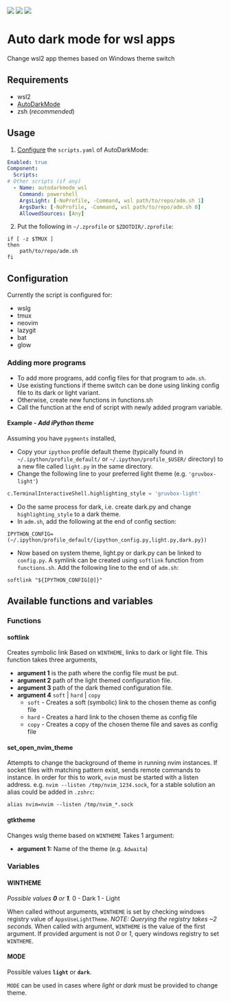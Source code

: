 <img src="https://img.shields.io/badge/linux-wsl2-yellow?logo=linux"></img>
<img src="https://img.shields.io/badge/zsh-5.x-brightgreen?logo=gnubash"></img>
<img src="https://img.shields.io/badge/windows-10%2F11-informational?logo=windows11"></img>
# Auto dark mode for wsl apps

Change wsl2 app themes based on Windows theme switch

## Requirements
- wsl2
- [AutoDarkMode](https://github.com/AutoDarkMode/Windows-Auto-Night-Mode)
- zsh (*recommended*)

## Usage
1. [Configure](https://github.com/AutoDarkMode/Windows-Auto-Night-Mode/wiki/How-to-add-custom-scripts) the `scripts.yaml` of AutoDarkMode:
```yaml
Enabled: true
Component:
  Scripts:
# Other scripts (if any)
  - Name: autodarkmode_wsl
    Command: powershell
    ArgsLight: [-NoProfile, -Command, wsl path/to/repo/adm.sh 1]
    ArgsDark: [-NoProfile, -Command, wsl path/to/repo/adm.sh 0]
    AllowedSources: [Any]
```

2. Put the following in `~/.zprofile` or `$ZDOTDIR/.zprofile`:
```shell
if [ -z $TMUX ]
then
    path/to/repo/adm.sh
fi
```

## Configuration
Currently the script is configured for:
- wslg
- tmux
- neovim
- lazygit
- bat
- glow

### Adding more programs
- To add more programs, add config files for that program to `adm.sh`.
- Use existing functions if theme switch can be done using linking config file to its dark or light variant.
- Otherwise, create new functions in functions.sh
- Call the function at the end of script with newly added program variable.

#### Example - *Add iPython theme*
Assuming you have `pygments` installed, 
- Copy your `ipython` profile default theme (typically found in `~/.ipython/profile_default/`
 or `~/.ipython/profile_$USER/` directory) to a new file called `light.py` in the same directory.
- Change the following line to your preferred light theme (e.g. `'gruvbox-light'`)
```python
c.TerminalInteractiveShell.highlighting_style = 'gruvbox-light'
```
- Do the same process for dark, i.e. create dark.py and change `highlighting_style` to a dark theme.
- In `adm.sh`, add the following at the end of config section:
```shell
IPYTHON_CONFIG=(~/.ipython/profile_default/{ipython_config.py,light.py,dark.py})
```
- Now based on system theme, light.py or dark.py can be linked to `config.py`.
A symlink can be created using `softlink` function from `functions.sh`.
Add the following line to the end of `adm.sh`:
```shell
softlink "${IPYTHON_CONFIG[@]}"
```

## Available functions and variables
### Functions
#### softlink
Creates symbolic link
Based on `WINTHEME`, links to dark or light file.
This function takes three arguments,
- **argument 1** is the path where the config file must be put.
- **argument 2** path of the light themed configuration file.
- **argument 3** path of the dark themed configuration file.
- **argument 4** `soft` | `hard` | `copy`
    - `soft` - Creates a soft (symbolic) link to the chosen theme as config file
    - `hard` - Creates a hard link to the chosen theme as config file
    - `copy` - Creates a copy of the chosen theme file and saves as config file

#### set_open_nvim_theme
Attempts to change the background of theme in running nvim instances.
If socket files with matching pattern exist, sends remote commands to instance.
In order for this to work, `nvim` must be started with a listen address.
e.g. `nvim --listen /tmp/nvim_1234.sock`, for a stable solution an alias
could be added in `.zshrc`:
```shell
alias nvim=nvim --listen /tmp/nvim_*.sock
```

#### gtktheme
Changes wslg theme based on `WINTHEME`
Takes 1 argument:
- **argument 1:** Name of the theme (e.g. `Adwaita`)

### Variables
#### WINTHEME
*Possible values **0** or **1**.*
    0 - Dark
    1 - Light


When called without arguments, `WINTHEME` is set by checking windows registry value 
of `AppsUseLightTheme`. *NOTE: Querying the registry takes ~2 seconds.* When called
with argument, `WINTHEME` is the value of the first argument. If provided argument
is not *0* or *1*, query windows registry to set `WINTHEME`.

#### MODE
Possible values **`light`** or **`dark`**.


`MODE` can be used in cases where *light* or *dark* must be provided to change theme.
